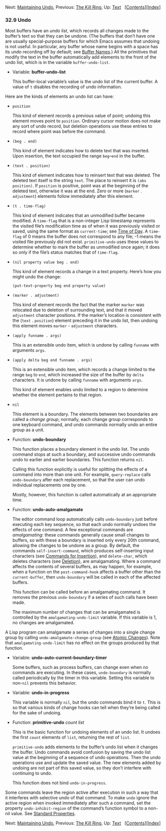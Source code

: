 <!-- This is the GNU Emacs Lisp Reference Manual
corresponding to Emacs version 27.2.

Copyright (C) 1990-1996, 1998-2021 Free Software Foundation,
Inc.

Permission is granted to copy, distribute and/or modify this document
under the terms of the GNU Free Documentation License, Version 1.3 or
any later version published by the Free Software Foundation; with the
Invariant Sections being "GNU General Public License," with the
Front-Cover Texts being "A GNU Manual," and with the Back-Cover
Texts as in (a) below.  A copy of the license is included in the
section entitled "GNU Free Documentation License."

(a) The FSF's Back-Cover Text is: "You have the freedom to copy and
modify this GNU manual.  Buying copies from the FSF supports it in
developing GNU and promoting software freedom." -->

<!-- Created by GNU Texinfo 6.7, http://www.gnu.org/software/texinfo/ -->

Next: [Maintaining Undo](Maintaining-Undo.html), Previous: [The Kill Ring](The-Kill-Ring.html), Up: [Text](Text.html)   \[[Contents](index.html#SEC_Contents "Table of contents")]\[[Index](Index.html "Index")]

### 32.9 Undo

Most buffers have an *undo list*, which records all changes made to the buffer’s text so that they can be undone. (The buffers that don’t have one are usually special-purpose buffers for which Emacs assumes that undoing is not useful. In particular, any buffer whose name begins with a space has its undo recording off by default; see [Buffer Names](Buffer-Names.html).) All the primitives that modify the text in the buffer automatically add elements to the front of the undo list, which is in the variable `buffer-undo-list`.

*   Variable: **buffer-undo-list**

    This buffer-local variable’s value is the undo list of the current buffer. A value of `t` disables the recording of undo information.

Here are the kinds of elements an undo list can have:

*   `position`

    This kind of element records a previous value of point; undoing this element moves point to `position`. Ordinary cursor motion does not make any sort of undo record, but deletion operations use these entries to record where point was before the command.

*   `(beg . end)`

    This kind of element indicates how to delete text that was inserted. Upon insertion, the text occupied the range `beg`–`end` in the buffer.

*   `(text . position)`

    This kind of element indicates how to reinsert text that was deleted. The deleted text itself is the string `text`. The place to reinsert it is `(abs position)`. If `position` is positive, point was at the beginning of the deleted text, otherwise it was at the end. Zero or more (`marker` . `adjustment`) elements follow immediately after this element.

*   `(t . time-flag)`

    This kind of element indicates that an unmodified buffer became modified. A `time-flag` that is a non-integer Lisp timestamp represents the visited file’s modification time as of when it was previously visited or saved, using the same format as `current-time`; see [Time of Day](Time-of-Day.html). A `time-flag` of 0 means the buffer does not correspond to any file; -1 means the visited file previously did not exist. `primitive-undo` uses these values to determine whether to mark the buffer as unmodified once again; it does so only if the file’s status matches that of `time-flag`.

*   `(nil property value beg . end)`

    This kind of element records a change in a text property. Here’s how you might undo the change:

        (put-text-property beg end property value)

*   `(marker . adjustment)`

    This kind of element records the fact that the marker `marker` was relocated due to deletion of surrounding text, and that it moved `adjustment` character positions. If the marker’s location is consistent with the (`text` . `position`) element preceding it in the undo list, then undoing this element moves `marker` - `adjustment` characters.

*   `(apply funname . args)`

    This is an extensible undo item, which is undone by calling `funname` with arguments `args`.

*   `(apply delta beg end funname . args)`

    This is an extensible undo item, which records a change limited to the range `beg` to `end`, which increased the size of the buffer by `delta` characters. It is undone by calling `funname` with arguments `args`.

    This kind of element enables undo limited to a region to determine whether the element pertains to that region.

*   `nil`

    This element is a boundary. The elements between two boundaries are called a *change group*; normally, each change group corresponds to one keyboard command, and undo commands normally undo an entire group as a unit.

<!---->

*   Function: **undo-boundary**

    This function places a boundary element in the undo list. The undo command stops at such a boundary, and successive undo commands undo to earlier and earlier boundaries. This function returns `nil`.

    Calling this function explicitly is useful for splitting the effects of a command into more than one unit. For example, `query-replace` calls `undo-boundary` after each replacement, so that the user can undo individual replacements one by one.

    Mostly, however, this function is called automatically at an appropriate time.

<!---->

*   Function: **undo-auto-amalgamate**

    The editor command loop automatically calls `undo-boundary` just before executing each key sequence, so that each undo normally undoes the effects of one command. A few exceptional commands are *amalgamating*: these commands generally cause small changes to buffers, so with these a boundary is inserted only every 20th command, allowing the changes to be undone as a group. By default, the commands `self-insert-command`, which produces self-inserting input characters (see [Commands for Insertion](Commands-for-Insertion.html)), and `delete-char`, which deletes characters (see [Deletion](Deletion.html)), are amalgamating. Where a command affects the contents of several buffers, as may happen, for example, when a function on the `post-command-hook` affects a buffer other than the `current-buffer`, then `undo-boundary` will be called in each of the affected buffers.

    This function can be called before an amalgamating command. It removes the previous `undo-boundary` if a series of such calls have been made.

    The maximum number of changes that can be amalgamated is controlled by the `amalgamating-undo-limit` variable. If this variable is 1, no changes are amalgamated.

A Lisp program can amalgamate a series of changes into a single change group by calling `undo-amalgamate-change-group` (see [Atomic Changes](Atomic-Changes.html)). Note that `amalgamating-undo-limit` has no effect on the groups produced by that function.

*   Variable: **undo-auto-current-boundary-timer**

    Some buffers, such as process buffers, can change even when no commands are executing. In these cases, `undo-boundary` is normally called periodically by the timer in this variable. Setting this variable to non-`nil` prevents this behavior.

<!---->

*   Variable: **undo-in-progress**

    This variable is normally `nil`, but the undo commands bind it to `t`. This is so that various kinds of change hooks can tell when they’re being called for the sake of undoing.

<!---->

*   Function: **primitive-undo** *count list*

    This is the basic function for undoing elements of an undo list. It undoes the first `count` elements of `list`, returning the rest of `list`.

    `primitive-undo` adds elements to the buffer’s undo list when it changes the buffer. Undo commands avoid confusion by saving the undo list value at the beginning of a sequence of undo operations. Then the undo operations use and update the saved value. The new elements added by undoing are not part of this saved value, so they don’t interfere with continuing to undo.

    This function does not bind `undo-in-progress`.

Some commands leave the region active after execution in such a way that it interferes with selective undo of that command. To make `undo` ignore the active region when invoked immediately after such a command, set the property `undo-inhibit-region` of the command’s function symbol to a non-nil value. See [Standard Properties](Standard-Properties.html).

Next: [Maintaining Undo](Maintaining-Undo.html), Previous: [The Kill Ring](The-Kill-Ring.html), Up: [Text](Text.html)   \[[Contents](index.html#SEC_Contents "Table of contents")]\[[Index](Index.html "Index")]
